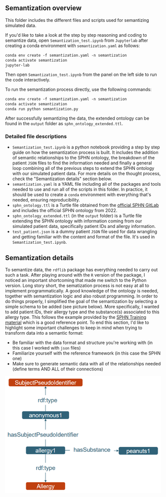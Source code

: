 ## Semantization overview

This folder includes the different files and scripts used for semantizing simulated data. 

If you'd like to take a look at the step by step reasoning and coding to semantize data, open `Semantization_test.ipynb` from `Jupyterlab` after creating a conda environment with `semantization.yaml` as follows:

```
conda env create -f semantization.yaml -n semantization
conda activate semantization
jupyter-lab
```

Then open `Semantization_test.ipynb` from the panel on the left side to run the code interactively.

To run the semantization process directly, use the following commands:

```
conda env create -f semantization.yaml -n semantization
conda activate semantization
conda run python semantization.py
```

After successfully semantizing the data, the extended ontology can be found in the `output` folder as `sphn_ontology_extended.ttl`.

### Detailed file descriptions

 - `Semantization_test.ipynb` is a python notebook providing a step by step guide on how the semantization process is built. It includes the addition of semantic relationships to the SPHN ontology, the breakdown of the patient `JSON` files to find the information needed and finally a general loop combining all of the previous steps to extend the SPHN ontology with our simulated patient data. For more details on the thought process, check the "Semantization details" section below.
 - `semantization.yaml` is a YAML file including all of the packages and tools needed to use and run all of the scripts in this folder. In practice, it should be used to create a `conda` environment with everything that's needed, ensuring reproducibility.
 - `sphn_ontology.ttl` is a Turtle file obtained from the [official SPHN GitLab](https://git.dcc.sib.swiss/sphn-semantic-framework/sphn-ontology) and includes the official SPHN ontology from 2022.
 - `sphn_ontology_extended.ttl` (in the `output` folder) is a Turtle file extending the SPHN ontology with information coming from our simulated patient data, specifically patient IDs and allergy information.
 - `test_patient.json` is a dummy patient `JSON` file used for data wrangling and getting familiar with the content and format of the file. It's used in `Semantization_test.ipynb`.
 
## Semantization details

To semantize data, the `rdflib` package has everything needed to carry out such a task. After playing around with the `R` version of the package, I noticed an important shortcoming that made me switch to the Python version. Long story short, the sematization process is not easy at all to implement programmatically. A good knowledge of the ontology is needed, together with semantization logic and also robust programming. In order to do things properly, I simplified the goal of the semantization by selecting a simple schema to be added (see picture below). More specifically, I wanted to add patient IDs, their allergy type and the substance(s) associated to this allergy type. This follows the example provided by the [SPHN Training material](https://git.dcc.sib.swiss/sphn-semantic-framework/sphn-training-material/-/tree/master/SPHN%20RDF%20and%20SPARQL%20primer#training-primer-rdf-and-sparql) which is a good reference point. 
To end this section, I'd like to highlight some important challenges to keep in mind when trying to transform data into a semantic format:

 - Be familiar with the data format and structure you're working with (in this case I worked with `json` files)
 - Familiarize yourself with the reference framework (in this case the SPHN one)
 - Make sure to generate semantic data with all of the relationships needed (define terms AND ALL of their connections)

![The simple schema I chose](simple_schema.png "The simple schema I chose")
